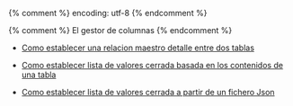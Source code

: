 {% comment %} encoding: utf-8 {% endcomment %}

{% comment %} El gestor de columnas {% endcomment %}

* [Como establecer una relacion maestro detalle entre dos tablas](maestro_detalle/index.md)

* [Como establecer lista de valores cerrada basada en los contenidos de una tabla](lista_de_valores_basada_en_tabla/index.md)

* [Como establecer lista de valores cerrada a partir de un fichero Json](lista_de_valores_basada_en_json/index.md)

